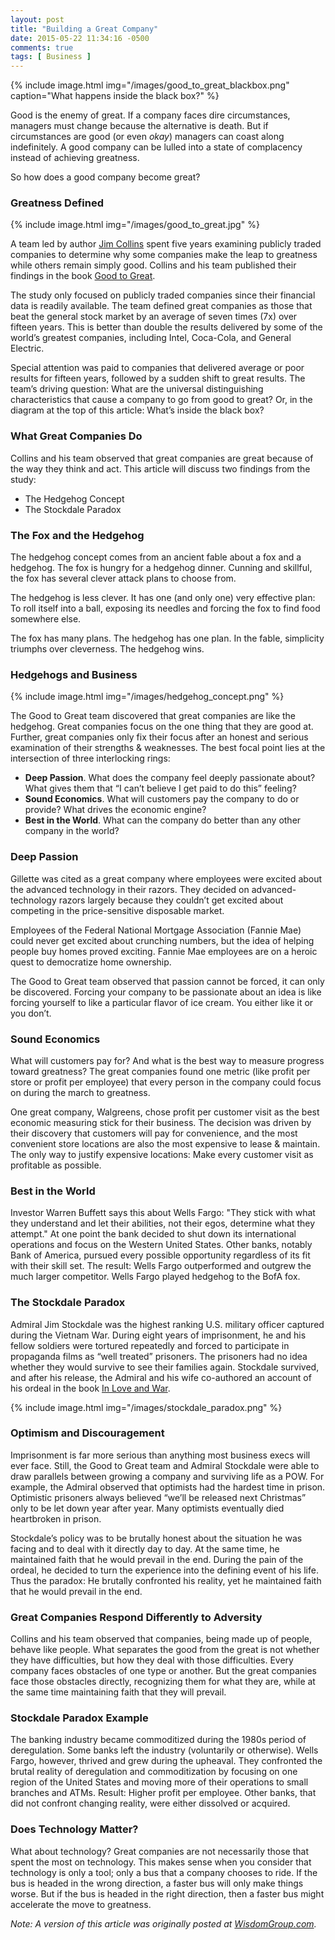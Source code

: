 ```yaml
---
layout: post
title: "Building a Great Company"
date: 2015-05-22 11:34:16 -0500
comments: true
tags: [ Business ]
---
```

{% include image.html img="/images/good_to_great_blackbox.png" caption="What happens inside the black box?" %}

Good is the enemy of great. If a company faces dire circumstances, managers must change because the alternative is death. But if circumstances are good (or even _okay_) managers can coast along indefinitely. A good company can be lulled into a state of complacency instead of achieving greatness.

So how does a good company become great?

<!--more-->

### Greatness Defined

{% include image.html img="/images/good_to_great.jpg" %}

A team led by author [Jim Collins](http://www.jimcollins.com/) spent five years examining publicly traded companies to determine why some companies make the leap to greatness while others remain simply good. Collins and his team published their findings in the book [Good to Great](http://www.amazon.com/Good-Great-Social-Sectors-Monograph-ebook/dp/B0058DRTGC/).

The study only focused on publicly traded companies since their financial data is readily available. The team defined great companies as those that beat the general stock market by an average of seven times (7x) over fifteen years. This is better than double the results delivered by some of the world’s greatest companies, including Intel, Coca-Cola, and General Electric.

Special attention was paid to companies that delivered average or poor results for fifteen years, followed by a sudden shift to great results. The team’s driving question: What are the universal distinguishing characteristics that cause a company to go from good to great? Or, in the diagram at the top of this article: What’s inside the black box?

### What Great Companies Do

Collins and his team observed that great companies are great because of the way they think and act. This article will discuss two findings from the study:

* The Hedgehog Concept
* The Stockdale Paradox

### The Fox and the Hedgehog

The hedgehog concept comes from an ancient fable about a fox and a hedgehog. The fox is hungry for a hedgehog dinner. Cunning and skillful, the fox has several clever attack plans to choose from. 

The hedgehog is less clever. It has one (and only one) very effective plan: To roll itself into a ball, exposing its needles and forcing the fox to find food somewhere else.

The fox has many plans. The hedgehog has one plan. In the fable, simplicity triumphs over cleverness. The hedgehog wins.

### Hedgehogs and Business

{% include image.html img="/images/hedgehog_concept.png" %}

The Good to Great team discovered that great companies are like the hedgehog. Great companies focus on the one thing that they are good at. Further, great companies only fix their focus after an honest and serious examination of their strengths & weaknesses. The best focal point lies at the intersection of three interlocking rings:

* **Deep Passion**. What does the company feel deeply passionate about? What gives them that “I can’t believe I get paid to do this” feeling?
* **Sound Economics**. What will customers pay the company to do or provide? What drives the economic engine?
* **Best in the World**. What can the company do better than any other company in the world?

### Deep Passion

Gillette was cited as a great company where employees were excited about the advanced technology in their razors. They decided on advanced-technology razors largely because they couldn’t get excited about competing in the price-sensitive disposable market.

Employees of the Federal National Mortgage Association (Fannie Mae) could never get excited about crunching numbers, but the idea of helping people buy homes proved exciting. Fannie Mae employees are on a heroic quest to democratize home ownership.

The Good to Great team observed that passion cannot be forced, it can only be discovered. Forcing your company to be passionate about an idea is like forcing yourself to like a particular flavor of ice cream. You either like it or you don’t.

### Sound Economics

What will customers pay for? And what is the best way to measure progress toward greatness? The great companies found one metric (like profit per store or profit per employee) that every person in the company could focus on during the march to greatness.

One great company, Walgreens, chose profit per customer visit as the best economic measuring stick for their business. The decision was driven by their discovery that customers will pay for convenience, and the most convenient store locations are also the most expensive to lease & maintain. The only way to justify expensive locations: Make every customer visit as profitable as possible.

### Best in the World

Investor Warren Buffett says this about Wells Fargo: "They stick with what they understand and let their abilities, not their egos, determine what they attempt." At one point the bank decided to shut down its international operations and focus on the Western United States. Other banks, notably Bank of America, pursued every possible opportunity regardless of its fit with their skill set. The result: Wells Fargo outperformed and outgrew the much larger competitor. Wells Fargo played hedgehog to the BofA fox.

### The Stockdale Paradox

Admiral Jim Stockdale was the highest ranking U.S. military officer captured during the Vietnam War. During eight years of imprisonment, he and his fellow soldiers were tortured repeatedly and forced to participate in propaganda films as “well treated” prisoners. The prisoners had no idea whether they would survive to see their families again. Stockdale survived, and after his release, the Admiral and his wife co-authored an account of his ordeal in the book [In Love and War](http://www.amazon.com/Love-War-Familys-Sacrifice-Vietnam/dp/0060153180/).

{% include image.html img="/images/stockdale_paradox.png" %}

### Optimism and Discouragement

Imprisonment is far more serious than anything most business execs will ever face. Still, the Good to Great team and Admiral Stockdale were able to draw parallels between growing a company and surviving life as a POW. For example, the Admiral observed that optimists had the hardest time in prison. Optimistic prisoners always believed “we’ll be released next Christmas” only to be let down year after year. Many optimists eventually died heartbroken in prison.

Stockdale’s policy was to be brutally honest about the situation he was facing and to deal with it directly day to day. At the same time, he maintained faith that he would prevail in the end. During the pain of the ordeal, he decided to turn the experience into the defining event of his life. Thus the paradox: He brutally confronted his reality, yet he maintained faith that he would prevail in the end.

### Great Companies Respond Differently to Adversity

Collins and his team observed that companies, being made up of people, behave like people. What separates the good from the great is not whether they have difficulties, but how they deal with those difficulties. Every company faces obstacles of one type or another. But the great companies face those obstacles directly, recognizing them for what they are, while at the same time maintaining faith that they will prevail.

### Stockdale Paradox Example

The banking industry became commoditized during the 1980s period of deregulation. Some banks left the industry (voluntarily or otherwise). Wells Fargo, however, thrived and grew during the upheaval. They confronted the brutal reality of deregulation and commoditization by focusing on one region of the United States and moving more of their operations to small branches and ATMs. Result: Higher profit per employee. Other banks, that did not confront changing reality, were either dissolved or acquired.

### Does Technology Matter?
What about technology? Great companies are not necessarily those that spent the most on technology. This makes sense when you consider that technology is only a tool; only a bus that a company chooses to ride. If the bus is headed in the wrong direction, a faster bus will only make things worse. But if the bus is headed in the right direction, then a faster bus might accelerate the move to greatness.


_Note: A version of this article was originally posted at [WisdomGroup.com](http://wisdomgroup.com)._

